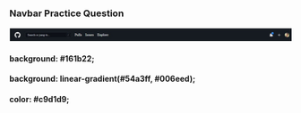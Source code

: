 ### Navbar Practice Question

![github-nav-sample](./img/github-nav.jpeg)

#### background: #161b22;

#### background: linear-gradient(#54a3ff, #006eed);

#### color: #c9d1d9;
